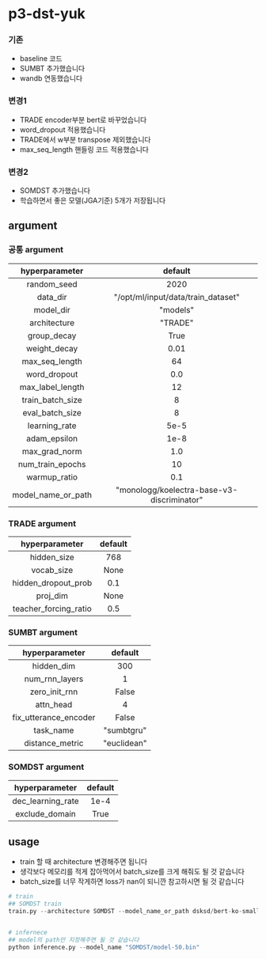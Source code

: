 # p3-dst-yuk
### 기존
- baseline 코드
- SUMBT 추가했습니다
- wandb 연동했습니다
### 변경1
- TRADE encoder부분 bert로 바꾸었습니다
- word_dropout 적용했습니다
- TRADE에서 w부분 transpose 제외했습니다
- max_seq_length 핸들링 코드 적용했습니다
### 변경2
- SOMDST 추가했습니다
- 학습하면서 좋은 모델(JGA기준) 5개가 저장됩니다

## argument

### 공통 argument

hyperparameter|default| 
|:---:|:---:|
|random_seed|2020|
|data_dir|"/opt/ml/input/data/train_dataset"|
|model_dir|"models"|
|architecture|"TRADE"|
|group_decay|True|
|weight_decay|0.01|
|max_seq_length|64|
|word_dropout|0.0|
|max_label_length|12|
|train_batch_size|8|
|eval_batch_size|8|
|learning_rate|5e-5|
|adam_epsilon|1e-8|
|max_grad_norm|1.0|
|num_train_epochs|10|
|warmup_ratio|0.1|
|model_name_or_path|"monologg/koelectra-base-v3-discriminator"|

### TRADE argument

hyperparameter|default| 
|:---:|:---:|
|hidden_size|768|
|vocab_size|None|
|hidden_dropout_prob|0.1|
|proj_dim|None|
|teacher_forcing_ratio|0.5|

### SUMBT argument

hyperparameter|default|
|:---:|:---:|
|hidden_dim|300|
|num_rnn_layers|1|
|zero_init_rnn|False|
|attn_head|4|
|fix_utterance_encoder|False|
|task_name|"sumbtgru"|
|distance_metric|"euclidean"|

### SOMDST argument

hyperparameter|default|
|:---:|:---:|
|dec_learning_rate|1e-4|
|exclude_domain|True|

## usage
- train 할 때 architecture 변경해주면 됩니다
- 생각보다 메모리를 적게 잡아먹어서 batch_size를 크게 해줘도 될 것 같습니다
- batch_size를 너무 작게하면 loss가 nan이 되니깐 참고하시면 될 것 같습니다
```python
# train
## SOMDST train
train.py --architecture SOMDST --model_name_or_path dsksd/bert-ko-small-minimal --num_train_epochs 50 --train_batch_size 16 --teacher_forcing_ratio 1.0 --num_workers 2


# infernece
## model의 path만 지정해주면 될 것 같습니다
python inference.py --model_name "SOMDST/model-50.bin"

```
